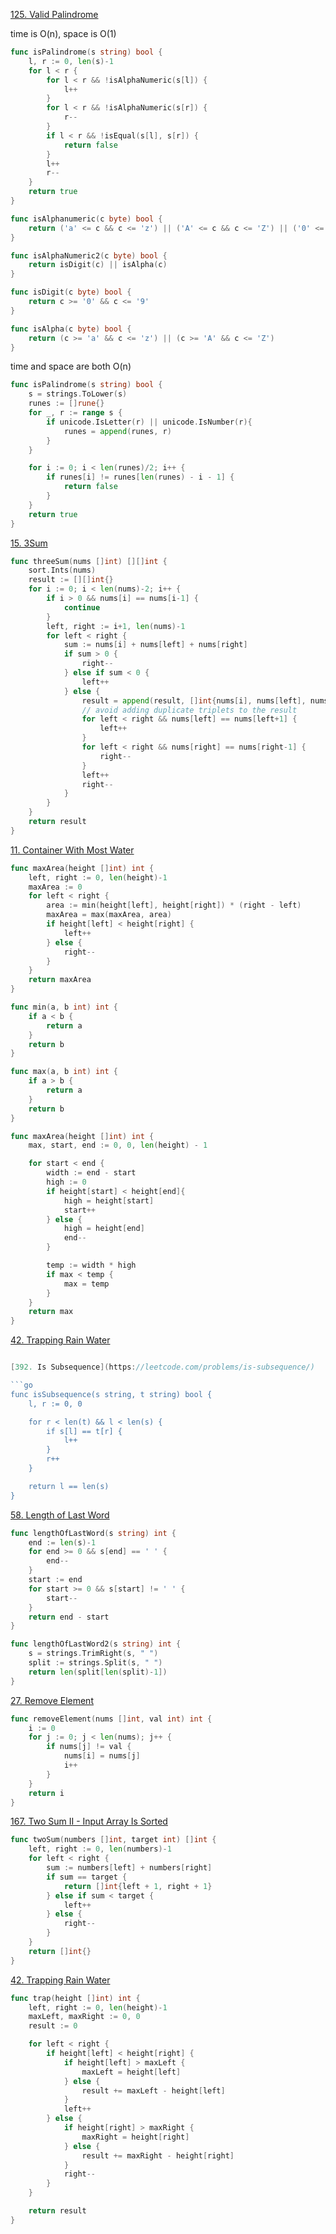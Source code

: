 [125. Valid Palindrome](https://leetcode.com/problems/valid-palindrome/)

time is O(n), space is O(1)

```go
func isPalindrome(s string) bool {
    l, r := 0, len(s)-1
    for l < r {
        for l < r && !isAlphaNumeric(s[l]) {
            l++
        }
        for l < r && !isAlphaNumeric(s[r]) {
            r--
        }
        if l < r && !isEqual(s[l], s[r]) {
            return false
        }
        l++
        r--
    }
    return true
}

func isAlphanumeric(c byte) bool {
    return ('a' <= c && c <= 'z') || ('A' <= c && c <= 'Z') || ('0' <= c && c <= '9')
}

func isAlphaNumeric2(c byte) bool {
    return isDigit(c) || isAlpha(c)
}

func isDigit(c byte) bool {
    return c >= '0' && c <= '9'
}

func isAlpha(c byte) bool {
    return (c >= 'a' && c <= 'z') || (c >= 'A' && c <= 'Z')
}
```

time and space are both O(n)

```go
func isPalindrome(s string) bool {
    s = strings.ToLower(s)
    runes := []rune{}
    for _, r := range s {
        if unicode.IsLetter(r) || unicode.IsNumber(r){
            runes = append(runes, r)
        }
    }

    for i := 0; i < len(runes)/2; i++ {
        if runes[i] != runes[len(runes) - i - 1] {
            return false
        }
    }
    return true
}
```

[15. 3Sum](https://leetcode.com/problems/3sum/description/)

```go
func threeSum(nums []int) [][]int {
    sort.Ints(nums)
    result := [][]int{}
    for i := 0; i < len(nums)-2; i++ {
        if i > 0 && nums[i] == nums[i-1] {
            continue
        }
        left, right := i+1, len(nums)-1
        for left < right {
            sum := nums[i] + nums[left] + nums[right]
            if sum > 0 {
                right--
            } else if sum < 0 {
                left++
            } else {
                result = append(result, []int{nums[i], nums[left], nums[right]})
                // avoid adding duplicate triplets to the result
                for left < right && nums[left] == nums[left+1] {
                    left++
                }
                for left < right && nums[right] == nums[right-1] {
                    right--
                }
                left++
                right--
            }
        }
    }
    return result
}
```

[11. Container With Most Water](http://leetcode.com/problems/container-with-most-water/)

```go
func maxArea(height []int) int {
    left, right := 0, len(height)-1
    maxArea := 0
    for left < right {
        area := min(height[left], height[right]) * (right - left)
        maxArea = max(maxArea, area)
        if height[left] < height[right] {
            left++
        } else {
            right--
        }
    }
    return maxArea
}

func min(a, b int) int {
    if a < b {
        return a
    }
    return b
}

func max(a, b int) int {
    if a > b {
        return a
    }
    return b
}
```

```go
func maxArea(height []int) int {
    max, start, end := 0, 0, len(height) - 1

    for start < end {
        width := end - start
        high := 0
        if height[start] < height[end]{
            high = height[start]
            start++
        } else {
            high = height[end]
            end--
        }

        temp := width * high
        if max < temp {
            max = temp
        }
    }
    return max
}
```

[42. Trapping Rain Water](http://leetcode.com/problems/trapping-rain-water/)

```go

[392. Is Subsequence](https://leetcode.com/problems/is-subsequence/)

```go
func isSubsequence(s string, t string) bool {
    l, r := 0, 0

    for r < len(t) && l < len(s) {
        if s[l] == t[r] {
            l++
        }
        r++
    }

    return l == len(s)
}
```

[58. Length of Last Word](https://leetcode.com/problems/length-of-last-word/)

```go
func lengthOfLastWord(s string) int {
    end := len(s)-1
    for end >= 0 && s[end] == ' ' {
        end--
    }
    start := end
    for start >= 0 && s[start] != ' ' {
        start--
    }
    return end - start
}

func lengthOfLastWord2(s string) int {
    s = strings.TrimRight(s, " ")
    split := strings.Split(s, " ")
    return len(split[len(split)-1])
}
```

[27. Remove Element](http://leetcode.com/problems/remove-element/)

```go
func removeElement(nums []int, val int) int {
    i := 0
    for j := 0; j < len(nums); j++ {
        if nums[j] != val {
            nums[i] = nums[j]
            i++
        }
    }
    return i
}
```

[167. Two Sum II - Input Array Is Sorted](http://leetcode.com/problems/two-sum-ii-input-array-is-sorted/)

```go
func twoSum(numbers []int, target int) []int {
    left, right := 0, len(numbers)-1
    for left < right {
        sum := numbers[left] + numbers[right]
        if sum == target {
            return []int{left + 1, right + 1}
        } else if sum < target {
            left++
        } else {
            right--
        }
    }
    return []int{}
}
```
[42. Trapping Rain Water](http://leetcode.com/problems/trapping-rain-water/)

```go
func trap(height []int) int {
    left, right := 0, len(height)-1
    maxLeft, maxRight := 0, 0
    result := 0

    for left < right {
        if height[left] < height[right] {
            if height[left] > maxLeft {
                maxLeft = height[left]
            } else {
                result += maxLeft - height[left]
            }
            left++
        } else {
            if height[right] > maxRight {
                maxRight = height[right]
            } else {
                result += maxRight - height[right]
            }
            right--
        }
    }

    return result
}
```

